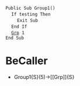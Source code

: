 &nbsp;  &nbsp;  &nbsp;  &nbsp;  
`Public Sub Group1()`  
&nbsp;&nbsp;&nbsp;&nbsp;`If testing Then`  
&nbsp;&nbsp;&nbsp;&nbsp;&nbsp;&nbsp;&nbsp;&nbsp;`Exit Sub`  
&nbsp;&nbsp;&nbsp;&nbsp;`End If`  
&nbsp;&nbsp;&nbsp;&nbsp;[`Grp`](Grp)` 1`  
`End Sub`  


# BeCaller
- Group1{S}(5)->[[Grp]]{S}

